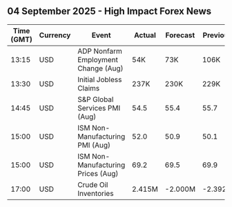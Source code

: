 ## 04 September 2025 - High Impact Forex News

| Time (GMT) | Currency | Event | Actual | Forecast | Previous |
|------|----------|-------|--------|----------|----------|
| 13:15 | USD | ADP Nonfarm Employment Change (Aug) | 54K | 73K | 106K |
| 13:30 | USD | Initial Jobless Claims | 237K | 230K | 229K |
| 14:45 | USD | S&P Global Services PMI (Aug) | 54.5 | 55.4 | 55.7 |
| 15:00 | USD | ISM Non-Manufacturing PMI (Aug) | 52.0 | 50.9 | 50.1 |
| 15:00 | USD | ISM Non-Manufacturing Prices (Aug) | 69.2 | 69.5 | 69.9 |
| 17:00 | USD | Crude Oil Inventories | 2.415M | -2.000M | -2.392M |
